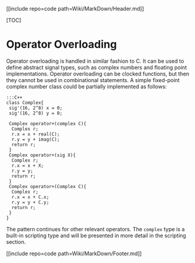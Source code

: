 [[include repo=code path=Wiki/MarkDown/Header.md]]

[TOC]

# Operator Overloading

Operator overloading is handled in similar fashion to C.  It can be used to define abstract signal types, such as complex numbers and floating point implementations.  Operator overloading can be clocked functions, but then they cannot be used in combinational statements.  A simple fixed-point complex number class could be partially implemented as follows:

    :::C++
    class Complex{
     sig'(16, 2^8) x = 0;
     sig'(16, 2^8) y = 0;

     Complex operator+(complex C){
      Complex r;
      r.x = x + real(C);
      r.y = y + imag(C);
      return r;
     }
     Complex operator+(sig X){
      Complex r;
      r.x = x + X;
      r.y = y;
      return r;
     }
     Complex operator+(Complex C){
      Complex r;
      r.x = x + C.x;
      r.y = y + C.y;
      return r;
     }
    }

The pattern continues for other relevant operators.  The `complex` type is a built-in scripting type and will be presented in more detail in the scripting section.

[[include repo=code path=Wiki/MarkDown/Footer.md]]

